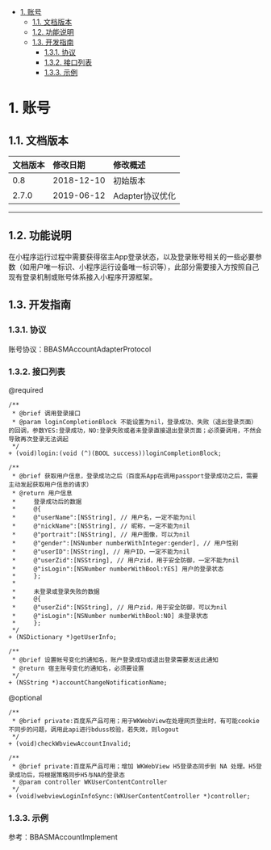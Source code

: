 <!-- TOC -->

- [1. 账号](#1-账号)
    - [1.1. 文档版本](#11)
    - [1.2. 功能说明](#12)
    - [1.3. 开发指南](#13)
         - [1.3.1. 协议](#131)
         - [1.3.2. 接口列表](#132)
         - [1.3.3. 示例](#133)
            
<!-- /TOC -->
         
# <span id="1"> 1. 账号
## <span id="11"> 1.1. 文档版本

|文档版本|修改日期|修改概述|
|:--|:--|:--|
|0.8|2018-12-10|初始版本|
|2.7.0|2019-06-12|Adapter协议优化|

--------------------------
## <span id="12"> 1.2. 功能说明

在小程序运行过程中需要获得宿主App登录状态，以及登录账号相关的一些必要参数（如用户唯一标识、小程序运行设备唯一标识等），此部分需要接入方按照自己现有登录机制或账号体系接入小程序开源框架。

## <span id="13"> 1.3. 开发指南

### <span id="131"> 1.3.1. 协议
账号协议：BBASMAccountAdapterProtocol

### <span id="132"> 1.3.2. 接口列表
@required

```
/**
 * @brief 调用登录接口
 * @param loginCompletionBlock 不能设置为nil，登录成功、失败（退出登录页面）的回调，参数YES:登录成功，NO:登录失败或者未登录直接退出登录页面；必须要调用，不然会导致再次登录无法调起
 */
+ (void)login:(void (^)(BOOL success))loginCompletionBlock;

/**
 * @brief 获取用户信息，登录成功之后（百度系App在调用passport登录成功之后，需要主动发起获取用户信息的请求）
 * @return 用户信息
 *     登录成功后的数据
 *     @{
 *     @"userName":[NSString], // 用户名，一定不能为nil
 *     @"nickName":[NSString], // 昵称，一定不能为nil
 *     @"portrait":[NSString], // 用户图像，可以为nil
 *     @"gender":[NSNumber numberWithInteger:gender], // 用户性别
 *     @"userID":[NSString], // 用户ID，一定不能为nil
 *     @"userZid":[NSString], // 用户zid，用于安全防御，一定不能为nil
 *     @"isLogin":[NSNumber numberWithBool:YES] 用户的登录状态
 *     };
 *
 *     未登录或登录失败的数据
 *     @{
 *     @"userZid":[NSString], // 用户zid，用于安全防御，可以为nil
 *     @"isLogin":[NSNumber numberWithBool:NO] 未登录状态
 *     };   
 */
+ (NSDictionary *)getUserInfo;

/**
 * @brief 设置帐号变化的通知名，账户登录成功或退出登录需要发送此通知
 * @return 宿主账号变化的通知名，必须要设置
 */
+ (NSString *)accountChangeNotificationName;
```

@optional

```
/**
 * @brief private:百度系产品可用；用于WKWebView在处理网页登出时，有可能cookie不同步的问题，调用此api进行bduss校验，若失效，则logout
 */
+ (void)checkWbviewAccountInvalid;

/**
 * @brief private:百度系产品可用；增加 WKWebView H5登录态同步到 NA 处理。H5登录成功后，将根据策略同步H5与NA的登录态
 * @param controller WKUserContentController
 */
+ (void)webviewLoginInfoSync:(WKUserContentController *)controller;
```
### <span id="133"> 1.3.3. 示例
参考：BBASMAccountImplement



